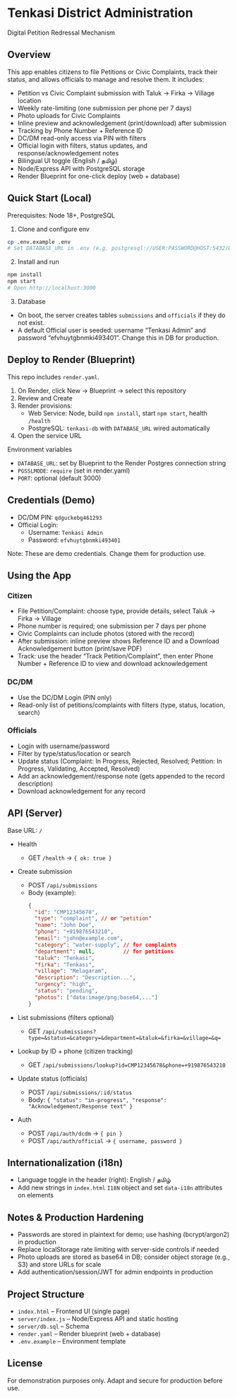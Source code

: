 # Tenkasi District Administration

Digital Petition Redressal Mechanism

## Overview
This app enables citizens to file Petitions or Civic Complaints, track their status, and allows officials to manage and resolve them. It includes:

- Petition vs Civic Complaint submission with Taluk → Firka → Village location
- Weekly rate-limiting (one submission per phone per 7 days)
- Photo uploads for Civic Complaints
- Inline preview and acknowledgement (print/download) after submission
- Tracking by Phone Number + Reference ID
- DC/DM read-only access via PIN with filters
- Official login with filters, status updates, and response/acknowledgement notes
- Bilingual UI toggle (English / தமிழ்)
- Node/Express API with PostgreSQL storage
- Render Blueprint for one-click deploy (web + database)

## Quick Start (Local)
Prerequisites: Node 18+, PostgreSQL

1) Clone and configure env
```bash
cp .env.example .env
# Set DATABASE_URL in .env (e.g. postgresql://USER:PASSWORD@HOST:5432/DB)
```

2) Install and run
```bash
npm install
npm start
# Open http://localhost:3000
```

3) Database
- On boot, the server creates tables `submissions` and `officials` if they do not exist.
- A default Official user is seeded: username “Tenkasi Admin” and password “efvhuytgbnmki493401”. Change this in DB for production.

## Deploy to Render (Blueprint)
This repo includes `render.yaml`.

1) On Render, click New → Blueprint → select this repository
2) Review and Create
3) Render provisions:
   - Web Service: Node, build `npm install`, start `npm start`, health `/health`
   - PostgreSQL: `tenkasi-db` with `DATABASE_URL` wired automatically
4) Open the service URL

Environment variables
- `DATABASE_URL`: set by Blueprint to the Render Postgres connection string
- `PGSSLMODE`: `require` (set in render.yaml)
- `PORT`: optional (default 3000)

## Credentials (Demo)
- DC/DM PIN: `qdguckebg461293`
- Official Login:
  - Username: `Tenkasi Admin`
  - Password: `efvhuytgbnmki493401`

Note: These are demo credentials. Change them for production use.

## Using the App

### Citizen
- File Petition/Complaint: choose type, provide details, select Taluk → Firka → Village
- Phone number is required; one submission per 7 days per phone
- Civic Complaints can include photos (stored with the record)
- After submission: inline preview shows Reference ID and a Download Acknowledgement button (print/save PDF)
- Track: use the header “Track Petition/Complaint”, then enter Phone Number + Reference ID to view and download acknowledgement

### DC/DM
- Use the DC/DM Login (PIN only)
- Read-only list of petitions/complaints with filters (type, status, location, search)

### Officials
- Login with username/password
- Filter by type/status/location or search
- Update status (Complaint: In Progress, Rejected, Resolved; Petition: In Progress, Validating, Accepted, Resolved)
- Add an acknowledgement/response note (gets appended to the record description)
- Download acknowledgement for any record

## API (Server)
Base URL: `/`

- Health
  - GET `/health` → `{ ok: true }`

- Create submission
  - POST `/api/submissions`
  - Body (example):
    ```json
    {
      "id": "CMP12345678",
      "type": "complaint", // or "petition"
      "name": "John Doe",
      "phone": "+919876543210",
      "email": "john@example.com",
      "category": "water-supply", // for complaints
      "department": null,         // for petitions
      "taluk": "Tenkasi",
      "firka": "Tenkasi",
      "village": "Melagaram",
      "description": "Description...",
      "urgency": "high",
      "status": "pending",
      "photos": ["data:image/png;base64,..."]
    }
    ```

- List submissions (filters optional)
  - GET `/api/submissions?type=&status=&category=&department=&taluk=&firka=&village=&q=`

- Lookup by ID + phone (citizen tracking)
  - GET `/api/submissions/lookup?id=CMP12345678&phone=+919876543210`

- Update status (officials)
  - POST `/api/submissions/:id/status`
  - Body: `{ "status": "in-progress", "response": "Acknowledgement/Response text" }`

- Auth
  - POST `/api/auth/dcdm` → `{ pin }`
  - POST `/api/auth/official` → `{ username, password }`

## Internationalization (i18n)
- Language toggle in the header (right): English / தமிழ்
- Add new strings in `index.html` `I18N` object and set `data-i18n` attributes on elements

## Notes & Production Hardening
- Passwords are stored in plaintext for demo; use hashing (bcrypt/argon2) in production
- Replace localStorage rate limiting with server-side controls if needed
- Photo uploads are stored as base64 in DB; consider object storage (e.g., S3) and store URLs for scale
- Add authentication/session/JWT for admin endpoints in production

## Project Structure
- `index.html` – Frontend UI (single page)
- `server/index.js` – Node/Express API and static hosting
- `server/db.sql` – Schema
- `render.yaml` – Render blueprint (web + database)
- `.env.example` – Environment template

## License
For demonstration purposes only. Adapt and secure for production before use.